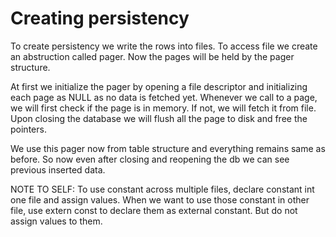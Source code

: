 # Creating persistency

To create persistency we write the rows into files. To access file we create an abstruction called pager. Now the pages will be held by the pager structure.

At first we initialize the pager by opening a file descriptor and initializing each page as NULL as no data is fetched yet. 
Whenever we call to a page, we will first check if the page is in memory. If not, we will fetch it from file. 
Upon closing the database we will flush all the page to disk and free the pointers.

We use this pager now from table structure and everything remains same as before. So now even after closing and reopening the db we can see previous inserted data.

NOTE TO SELF:
To use constant across multiple files, declare constant int one file and assign values. When we want to use those constant in other file, use extern const to declare them as external constant. But do not assign values to them.